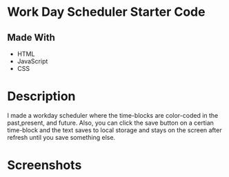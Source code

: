 # Work Day Scheduler Starter Code

## Made With
  * HTML
  * JavaScript
  * CSS

# Description
I made a workday scheduler where the time-blocks are color-coded in the past,present, and future. Also, you can click the save button on a certian time-block and the text saves to local storage and stays on the screen after refresh until you save something else.

# Screenshots

[](/Develop/work1.png)

